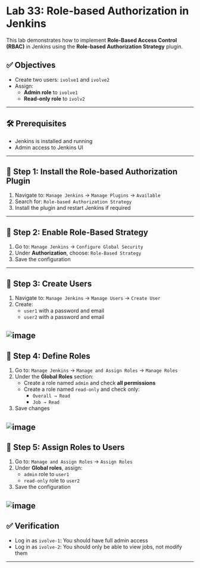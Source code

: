 # Lab 33: Role-based Authorization in Jenkins

This lab demonstrates how to implement **Role-Based Access Control (RBAC)** in Jenkins using the **Role-based Authorization Strategy** plugin.

## ✅ Objectives

- Create two users: `ivolve1` and `ivolve2`
- Assign:
  - **Admin role** to `ivolve1`
  - **Read-only role** to `ivolv2`

---

## 🛠️ Prerequisites

- Jenkins is installed and running
- Admin access to Jenkins UI

---

## 🔌 Step 1: Install the Role-based Authorization Plugin

1. Navigate to: `Manage Jenkins` → `Manage Plugins` → `Available`
2. Search for: `Role-based Authorization Strategy`
3. Install the plugin and restart Jenkins if required

---

## 🔐 Step 2: Enable Role-Based Strategy

1. Go to: `Manage Jenkins` → `Configure Global Security`
2. Under **Authorization**, choose: `Role-Based Strategy`
3. Save the configuration

---

## 👤 Step 3: Create Users

1. Navigate to: `Manage Jenkins` → `Manage Users` → `Create User`
2. Create:
   - `user1` with a password and email
   - `user2` with a password and email

![image]()
---

## 🧾 Step 4: Define Roles

1. Go to: `Manage Jenkins` → `Manage and Assign Roles` → `Manage Roles`
2. Under the **Global Roles** section:
   - Create a role named `admin` and check **all permissions**
   - Create a role named `read-only` and check only:
     - `Overall → Read`
     - `Job → Read`
3. Save changes

![image]()
---

## 📌 Step 5: Assign Roles to Users

1. Go to: `Manage and Assign Roles` → `Assign Roles`
2. Under **Global roles**, assign:
   - `admin` role to `user1`
   - `read-only` role to `user2`
3. Save the configuration

![image]()
---

## ✅ Verification

- Log in as `ivolve-1`: You should have full admin access
- Log in as `ivolve-2`: You should only be able to view jobs, not modify them

---

